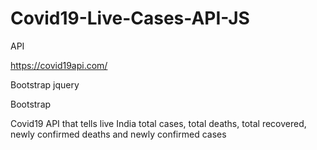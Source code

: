 # Covid19-Live-Cases-API-JS

API

https://covid19api.com/


Bootstrap jquery

<script src="https://ajax.googleapis.com/ajax/libs/jquery/3.4.1/jquery.min.js"></script>
    

Bootstrap 

<script src="https://maxcdn.bootstrapcdn.com/bootstrap/3.4.1/js/bootstrap.min.js"></script>
    

Covid19 API that tells live India total cases, total deaths, total recovered, newly confirmed deaths and newly confirmed cases


